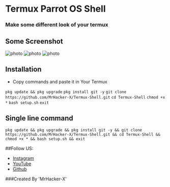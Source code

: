 # Termux Parrot OS Shell
### Make some different look of your termux
## Some Screenshot
![photo](https://e.top4top.io/p_18889bda10.jpg)
![photo](https://c.top4top.io/p_1888yhr5g6.jpg)
![photo](https://b.top4top.io/p_18882ag7f0.jpg)
## Installation
+ Copy commands and paste it in Your Termux

```pkg update && pkg upgrade```
```pkg install git -y```
```git clone https://github.com/MrHacker-X/Termux-Shell.git```
```cd Termux-Shell```
```chmod +x *```
```bash setup.sh```
```exit```

## Single line command
```
pkg update && pkg upgrade && pkg install git -y && git clone https://github.com/MrHacker-X/Termux-Shell.git && cd Termux-Shell && chmod +x * && bash setup.sh && exit
```
##Follow US:

+ [Instagram](https://instagram.com/mrhacker.x/)
+ [YouTube](https://youtube.com/c/MrHackerXr/)
+ [Github](https://github.com/MrHacker-X/)

###Created By 'MrHacker-X'
